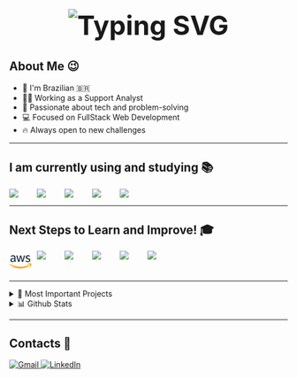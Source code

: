 <!-- Cabeçalho animado com destaque para "Welcome to my GitHub!" -->
<h1 align="center" style="font-size: 48px;">
  <img src="https://readme-typing-svg.herokuapp.com?color=00F7FF&center=true&vCenter=true&lines=Welcome+to+my+GitHub!" alt="Typing SVG" />
</h1>

## About Me 😉
- 🎯 I'm Brazilian 🇧🇷  
- 👨‍💻 Working as a Support Analyst  
- 🧠 Passionate about tech and problem-solving  
- 💻 Focused on FullStack Web Development  
- 🔥 Always open to new challenges

---

## I am currently using and studying 📚

<div style="display: flex; gap: 10px;">
  <img src="https://cdn.jsdelivr.net/gh/devicons/devicon/icons/javascript/javascript-original.svg" width="40"/>
  <img src="https://cdn.jsdelivr.net/gh/devicons/devicon/icons/java/java-original.svg" width="40"/>
  <img src="https://cdn.jsdelivr.net/gh/devicons/devicon/icons/nextjs/nextjs-original.svg" width="40"/>
  <img src="https://cdn.jsdelivr.net/gh/devicons/devicon/icons/python/python-original.svg" width="40"/>
  <img src="https://cdn.jsdelivr.net/gh/devicons/devicon/icons/mysql/mysql-original.svg" width="40"/>
</div>

---

## Next Steps to Learn and Improve! 🎓

<div style="display: flex; gap: 10px;">
  <img src="https://raw.githubusercontent.com/devicons/devicon/master/icons/amazonwebservices/amazonwebservices-original-wordmark.svg" width="40"/>
  <img src="https://cdn.jsdelivr.net/gh/devicons/devicon/icons/amazonwebservices/amazonwebservices-original.svg" width="40"/>
  <img src="https://cdn.jsdelivr.net/gh/devicons/devicon/icons/kubernetes/kubernetes-plain.svg" width="40"/>
  <img src="https://cdn.jsdelivr.net/gh/devicons/devicon/icons/postgresql/postgresql-original.svg" width="40"/>
  <img src="https://cdn.jsdelivr.net/gh/devicons/devicon/icons/redis/redis-original.svg" width="40"/>
  <img src="https://cdn.jsdelivr.net/gh/devicons/devicon/icons/java/java-original.svg" width="40"/>
</div>

---

<details>
  <summary>📘 Most Important Projects</summary>
  <ul>
    <li><a href="https://github.com/amado13/jogo">Jogo</a></li>
    <li><a href="https://github.com/amado13/portifolio">Portfólio</a></li>
  </ul>
</details>

<details>
  <summary>📊 Github Stats</summary>
  <p>(Estatísticas em breve...)</p>
</details>

---

## Contacts 📱

<p align="left">
  <a href="mailto:lramado13@gmail.com">
    <img src="https://img.shields.io/badge/Gmail-D14836?style=for-the-badge&logo=gmail&logoColor=white" alt="Gmail">
  </a>
  <a href="https://www.linkedin.com/in/lucas-ronzella-amado/" target="_blank">
    <img src="https://img.shields.io/badge/LinkedIn-0A66C2?style=for-the-badge&logo=linkedin&logoColor=white" alt="LinkedIn">
  </a>
</p>
